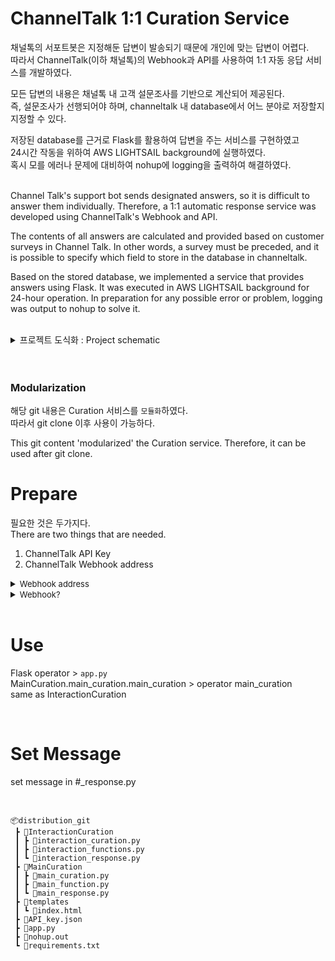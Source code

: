# ChannelTalk 1:1 Curation Service

채널톡의 서포트봇은 지정해둔 답변이 발송되기 때문에 개인에 맞는 답변이 어렵다.  
따라서 ChannelTalk(이하 채널톡)의 Webhook과 API를 사용하여 1:1 자동 응답 서비스를 개발하였다.

모든 답변의 내용은 채널톡 내 고객 설문조사를 기반으로 계산되어 제공된다.  
즉, 설문조사가 선행되어야 하며, channeltalk 내 database에서 어느 분야로 저장할지 지정할 수 있다.

저장된 database를 근거로 Flask를 활용하여 답변을 주는 서비스를 구현하였고  
24시간 작동을 위하여 AWS LIGHTSAIL background에 실행하였다.  
혹시 모를 에러나 문제에 대비하여 nohup에 logging을 출력하여 해결하였다.

<br/>
Channel Talk's support bot sends designated answers, so it is difficult to answer them individually.
Therefore, a 1:1 automatic response service was developed using ChannelTalk's Webhook and API.

The contents of all answers are calculated and provided based on customer surveys in Channel Talk.
In other words, a survey must be preceded, and it is possible to specify which field to store in the database in channeltalk.

Based on the stored database, we implemented a service that provides answers using Flask.
It was executed in AWS LIGHTSAIL background for 24-hour operation.
In preparation for any possible error or problem, logging was output to nohup to solve it.

</br>

<details>
<summary>프로젝트 도식화 : Project schematic</summary>
<div markdown=''>

![](https://user-images.githubusercontent.com/60537388/210837865-92f7fdeb-8318-4e71-bffc-a91ae15a93a4.png)

</div>
</details>

<br/>
<br/>

### Modularization

해당 git 내용은 Curation 서비스를 `모듈화`하였다.  
따라서 git clone 이후 사용이 가능하다.
<br/>

This git content 'modularized' the Curation service.
Therefore, it can be used after git clone.

# Prepare

필요한 것은 두가지다.  
There are two things that are needed.

1. ChannelTalk API Key
2. ChannelTalk Webhook address
<details>
<summary><font size='2'>Webhook address</font></summary>
<div markdown='1'>
webhook 주소는 서버 URL + app.py 내 route 주소.
webhook 주소를 channeltalk webhook 주소에 입력한다.

```python
# server address = https://0.00.00.00

@app.route("/in_userchat", methods=["GET", "POST"])
# route address = "/in_userchat"

# webhook address = https://0.00.00.00/in_userchat
```

![webhook address](https://user-images.githubusercontent.com/60537388/210834393-0f9957e2-8bcd-402d-be0d-0dd28e79719d.png)

<details>
<summary><font size='2'>open_userchat_option</font></summary>
<div markdown='1'>

![image](https://user-images.githubusercontent.com/60537388/210835098-5f0ab058-db0e-4fd7-bfe9-31aa1351c165.png)

</div>
</details>

<details>
<summary><font size='2'>in_userchat_option</font></summary>
<div markdown='1'>

![image](https://user-images.githubusercontent.com/60537388/210834944-fa040cb8-3a90-4af8-a3b1-95e1cdee3bef.png)

</div>
</details>

</div>
</details>

<details>
<summary><font size='2'>Webhook?</font></summary>
<div markdown='1'>

![](https://user-images.githubusercontent.com/60537388/210836216-788a45c7-3105-47de-abdb-2c20b6c3f478.png)

</div>
</details>
<br/>

# Use

Flask operator > `app.py`  
MainCuration.main_curation.main_curation > operator main_curation  
same as InteractionCuration

<br/>

# Set Message

set message in #\_response.py

<br/>

```
📦distribution_git
 ┣ 📂InteractionCuration
 ┃ ┣ 📜interaction_curation.py
 ┃ ┣ 📜interaction_functions.py
 ┃ ┗ 📜interaction_response.py
 ┣ 📂MainCuration
 ┃ ┣ 📜main_curation.py
 ┃ ┣ 📜main_function.py
 ┃ ┗ 📜main_response.py
 ┣ 📂templates
 ┃ ┗ 📜index.html
 ┣ 📜API_key.json
 ┣ 📜app.py
 ┣ 📜nohup.out
 ┗ 📜requirements.txt
```

